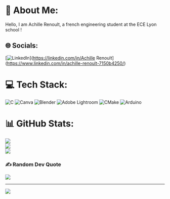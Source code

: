# 💫 About Me:
Hello, I am Achille Renoult, a french engineering student at the ECE Lyon school !


## 🌐 Socials:
[![LinkedIn]([https://img.shields.io/badge/LinkedIn-%230077B5.svg?logo=linkedin&logoColor=white)](https://linkedin.com/in/Achille Renoult](https://www.linkedin.com/in/achille-renoult-7150b4250/) 

# 💻 Tech Stack:
![C](https://img.shields.io/badge/c-%2300599C.svg?style=for-the-badge&logo=c&logoColor=white) ![Canva](https://img.shields.io/badge/Canva-%2300C4CC.svg?style=for-the-badge&logo=Canva&logoColor=white) ![Blender](https://img.shields.io/badge/blender-%23F5792A.svg?style=for-the-badge&logo=blender&logoColor=white) ![Adobe Lightroom](https://img.shields.io/badge/Adobe%20Lightroom-31A8FF.svg?style=for-the-badge&logo=Adobe%20Lightroom&logoColor=white) ![CMake](https://img.shields.io/badge/CMake-%23008FBA.svg?style=for-the-badge&logo=cmake&logoColor=white) ![Arduino](https://img.shields.io/badge/-Arduino-00979D?style=for-the-badge&logo=Arduino&logoColor=white)
# 📊 GitHub Stats:
![](https://github-readme-stats.vercel.app/api?username=Achille-R&theme=dracula&hide_border=false&include_all_commits=true&count_private=true)<br/>
![](https://github-readme-streak-stats.herokuapp.com/?user=Achille-R&theme=dracula&hide_border=false)<br/>
![](https://github-readme-stats.vercel.app/api/top-langs/?username=Achille-R&theme=dracula&hide_border=false&include_all_commits=true&count_private=true&layout=compact)

### ✍️ Random Dev Quote
![](https://quotes-github-readme.vercel.app/api?type=horizontal&theme=dark)

---
[![](https://visitcount.itsvg.in/api?id=Achille-R&icon=0&color=6)](https://visitcount.itsvg.in)

<!-- Proudly created with GPRM ( https://gprm.itsvg.in ) -->
